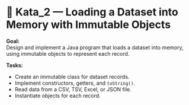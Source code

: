 # 🥋 Kata_2 — Loading a Dataset into Memory with Immutable Objects

**Goal:**  
Design and implement a Java program that loads a dataset into memory, using immutable objects to represent each record.

**Tasks:**
- Create an immutable class for dataset records.
- Implement constructors, getters, and `toString()`.
- Read data from a CSV, TSV, Excel, or JSON file.
- Instantiate objects for each record.
